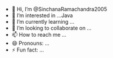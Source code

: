 - 👋 Hi, I’m @SinchanaRamachandra2005
- 👀 I’m interested in ...Java
- 🌱 I’m currently learning ...
- 💞️ I’m looking to collaborate on ...
- 📫 How to reach me ...
- 😄 Pronouns: ...
- ⚡ Fun fact: ...

<!---
SinchanaRamachandra2005/SinchanaRamachandra2005 is a ✨ special ✨ repository because its `README.md` (this file) appears on your GitHub profile.
You can click the Preview link to take a look at your changes.
--->
